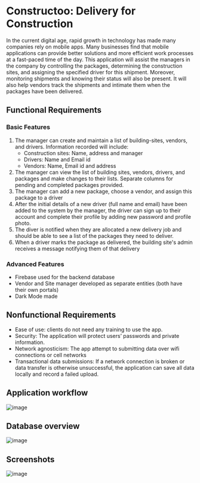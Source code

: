 # Constructoo: Delivery for Construction
In the current digital age, rapid growth in technology has made many companies rely on mobile apps. Many businesses find that mobile applications can provide better solutions and more efficient work processes at a fast-paced time of the day. This application will assist the managers in the company by controlling the packages, determining the construction sites, and assigning the specified driver for this shipment. Moreover, monitoring shipments and knowing their status will also be present. It will also help vendors track the shipments and intimate them when the packages have been delivered.

## Functional Requirements
### Basic Features
1. The manager can create and maintain a list of building-sites, vendors, and drivers. Information recorded will include:
    * Construction sites: Name, address and manager
    * Drivers: Name and Email id
    * Vendors: Name, Email id and address
2. The manager can view the list of building sites, vendors, drivers, and packages and make changes to their lists. Separate columns for pending and completed packages provided.
3. The manager can add a new package, choose a vendor, and assign this package to a driver
4. After the initial details of a new driver (full name and email) have been added to the system by the manager, the driver can sign up to their account and complete their profile by adding new password and profile photo.
5. The diver is notified when they are allocated a new delivery job and should be able to see a list of the packages they need to deliver.
6. When a driver marks the package as delivered, the building site's admin receives a message notifying them of that delivery
### Advanced Features
* Firebase used for the backend database
* Vendor and Site manager developed as separate entities (both have their own portals)
* Dark Mode made
## Nonfunctional Requirements
* Ease of use: clients do not need any training to use the app.
* Security: The application will protect users’ passwords and private information.
* Network agnosticism: The app attempt to submitting data over wifi connections or cell networks
* Transactional data submissions: If a network connection is broken or data transfer is otherwise unsuccessful, the application can save all data locally and record a failed upload.

## Application workflow
![image](https://user-images.githubusercontent.com/26760537/165154870-01940608-007a-4858-96d5-de45cb399a43.png)

## Database overview
![image](https://user-images.githubusercontent.com/26760537/165155061-b121ceb1-03d1-4490-9ed3-99632fc8df4a.png)

## Screenshots
![image](https://user-images.githubusercontent.com/26760537/165155215-8316f924-3945-48de-b642-24a5b5286b13.png)


